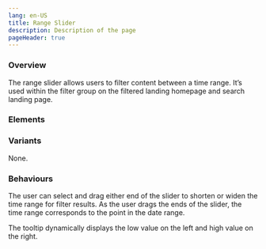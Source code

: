 ```yaml
---
lang: en-US
title: Range Slider
description: Description of the page
pageHeader: true
---
```


### Overview
The range slider allows users to filter content between a time range. It’s used within the filter group on the filtered landing homepage and search landing page.

### Elements
<PreviewImage :image="$withBase('/images/filter-range-slider-sample.png')" :contents="[{ x: 0, y: 55, title: 'Base slider', text: 'Base slider' }, { x: 0, y: 80, title: 'Date selection', text: 'Date selection' }, { x: 2, y: 90, title: 'Circular indicator', text: 'Circular indicator' }, { x: 12, y: 70, title: 'Tooltip', text: 'Tooltip' }]">
<template #code>
<CodeGroup>
  <CodeGroupItem title="HTML">

@[code{2-152} html](../../.vuepress/theme/layouts/components/CheckboxFilter.vue)>

  </CodeGroupItem>
  <CodeGroupItem title="JS">

@[code{163-167} js](../../.vuepress/theme/layouts/components/CheckboxFilter.vue)>

  </CodeGroupItem>
</CodeGroup>
</template>
</PreviewImage>

### Variants
None.

### Behaviours
The user can select and drag either end of the slider to shorten or widen the time range for filter results. As the user drags the ends of the slider, the time range corresponds to the point in the date range.

The tooltip dynamically displays the low value on the left and high value on the right.



